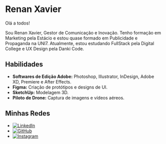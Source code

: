 # Renan Xavier

Olá a todos!

Sou Renan Xavier, Gestor de Comunicação e Inovação. Tenho formação em Marketing pela Estácio e estou quase formado em Publicidade e Propaganda na UNI7. Atualmente, estou estudando FullStack pela Digital College e UX Design pela Danki Code.

## Habilidades

- **Softwares de Edição Adobe:** Photoshop, Illustrator, InDesign, Adobe XD, Premiere e After Effects.
- **Figma:** Criação de protótipos e designs de UI.
- **SketchUp:** Modelagem 3D.
- **Piloto de Drone:** Captura de imagens e vídeos aéreos.

## Minhas Redes

- [![LinkedIn](https://example.com/linkedin-icon.png)](https://www.linkedin.com/in/renan-xavier-78679719b/)
- [![GitHub](https://example.com/github-icon.png)](https://github.com/renanxaviier)
- [![Instagram](https://example.com/instagram-icon.png)](https://www.instagram.com/renanxaviier/)
